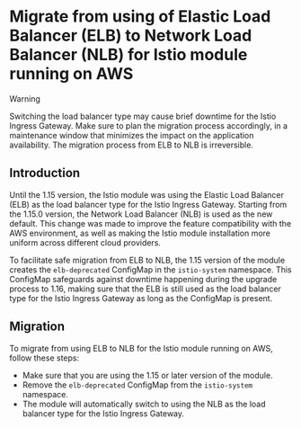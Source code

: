 # Migrate from using of Elastic Load Balancer (ELB) to Network Load Balancer (NLB) for Istio module running on AWS

> [!WARNING]
>
> Switching the load balancer type may cause brief downtime for the Istio Ingress Gateway.
> Make sure to plan the migration process accordingly,
> in a maintenance window that minimizes the impact on the application availability.
> The migration process from ELB to NLB is irreversible.

## Introduction

Until the 1.15 version, the Istio module was using the Elastic Load Balancer (ELB) as the load balancer type for the Istio Ingress Gateway.
Starting from the 1.15.0 version, the Network Load Balancer (NLB) is used as the new default.
This change was made to improve the feature compatibility with the AWS environment,
as well as making the Istio module installation more uniform across different cloud providers.

To facilitate safe migration from ELB to NLB, 
the 1.15 version of the module creates the `elb-deprecated` ConfigMap in the `istio-system` namespace.
This ConfigMap safeguards against downtime happening during the upgrade process to 1.16,
making sure that the ELB is still used as the load balancer type for the Istio Ingress Gateway as long as the ConfigMap is present.

## Migration

To migrate from using ELB to NLB for the Istio module running on AWS, follow these steps:
- Make sure that you are using the 1.15 or later version of the module.
- Remove the `elb-deprecated` ConfigMap from the `istio-system` namespace.
- The module will automatically switch to using the NLB as the load balancer type for the Istio Ingress Gateway.
